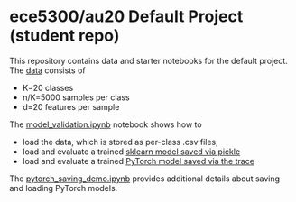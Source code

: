 # ece5300/au20 Default Project (student repo)

This repository contains data and starter notebooks for the default project. 
The [data](./training_data) consists of
* K=20 classes
* n/K=5000 samples per class
* d=20 features per sample

The [model_validation.ipynb](./model_validation.ipynb) notebook shows how to 
* load the data, which is stored as per-class .csv files,
* load and evaluate a trained [sklearn model saved via pickle](https://machinelearningmastery.com/save-load-machine-learning-models-python-scikit-learn)
* load and evaluate a trained [PyTorch model saved via the trace](https://stackoverflow.com/questions/59287728/saving-pytorch-model-with-no-access-to-your-code) 

The [pytorch_saving_demo.ipynb](./pytorch_saving_demo.ipynb) provides additional details about saving and loading PyTorch models.
